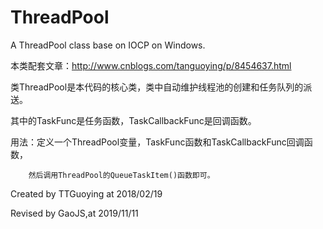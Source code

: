 ﻿# ThreadPool

A ThreadPool class base on IOCP on Windows.

本类配套文章：http://www.cnblogs.com/tanguoying/p/8454637.html

类ThreadPool是本代码的核心类，类中自动维护线程池的创建和任务队列的派送。

其中的TaskFunc是任务函数，TaskCallbackFunc是回调函数。

用法：定义一个ThreadPool变量，TaskFunc函数和TaskCallbackFunc回调函数，

		然后调用ThreadPool的QueueTaskItem()函数即可。
		
Created by TTGuoying at 2018/02/19 

Revised by GaoJS,at 2019/11/11
